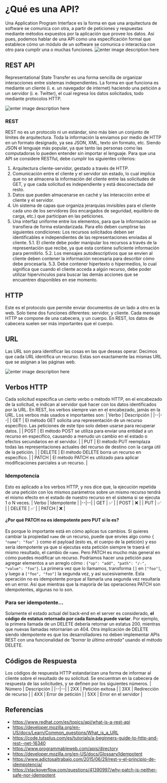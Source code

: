 # ¿Qué es una API?
Una Application Program Interface es la forma en que una arquitectura de software se comunica con otra, a partir de peticiones y respuestas mediante métodos expuestos por la aplicación que provee los datos.
Así pues, podemos hablar de una API como una especificación formal que establece cómo un módulo de un software se comunica o interactúa con otro para cumplir una o muchas funciones.
![enter image description here](https://geekflare.com/wp-content/uploads/2018/11/apis-everywhere.png)

## REST API
Representational State Transfer es una forma sencilla de organizar interacciones entre sistemas independientes.
La forma en que funciona es mediante un cliente (i. e. un navegador de internet) haciendo una petición a un servidor (i. e. Twitter), el cual regresa los datos solicitados, todo mediante protocolos HTTP.

![enter image description here](https://miro.medium.com/max/720/1*0z-VAOlNo2Gm6hOMfFPy1g.jpeg)
### REST
REST no es un protocolo ni un estándar, sino más bien un conjunto de límites de arquitectura. Toda la información la enviamos por medio de HTTP en un formato designado, ya sea JSON, XML, texto sin formato, etc. Siendo JSON el lenguaje más popular, ya que tanto las personas como las computadoras lo pueden entender sin importar el lenguaje.
Para que una API se considere RESTful, debe cumplir los siguientes criterios:

 1. Arquitectura cliente-servidor, gestado a través de HTTP.
 2. Comunicación entre el cliente y el servidor sin estado, lo cual implica que no se almacena la información del cliente entre las solicitudes de GET, y que cada solicitud es independiente y está desconectada del resto. 
 3. Datos que pueden almacenarse en caché y las interacción entre el cliente y el servidor.
 4. Un sistema de capas que organiza jerarquías invisibles para el cliente cada uno de los servidores (los encargados de seguridad, equilibrio de carga, etc.) que participan en las peticiones.
 5. Una interfaz uniforme entre los elementos, para que la información se transfiera de forma estandarizada. Para ello deben cumplirse las siguientes condiciones:
Los recursos solicitados deben ser identificables e independientes de las representaciones enviadas al cliente.
 5.1. El cliente debe poder manipular los recursos a través de la
    representación que recibe, ya que esta contiene suficiente
    información para permitirlo.
 5.2. Los mensajes autodescriptivos que se envíen al cliente deben
    contener la información necesaria para describir cómo debe
    procesarla.
 5.3. Debe contener hipertexto o hipermedios, lo cual significa que cuando
    el cliente acceda a algún recurso, debe poder utilizar hipervínculos
    para buscar las demás acciones que se encuentren disponibles en ese
    momento.

## HTTP
Este es el protocolo que permite enviar documentos de un lado a otro en la web. Solo tiene dos funciones diferentes: servidor, y cliente.
Cada mensaje HTTP se compone de una cabecera, y un cuerpo. En REST, los datos de cabecera suelen ser más importantes que el cuerpo.

## URL
Las URL son para identificar las cosas en las que deseas operar. Decimos que cada URL identifica un recurso. Estas son exactamente las mismas URL que se asignan a las páginas web.

![enter image description here](https://developer.mozilla.org/en-US/docs/Learn/Common_questions/What_is_a_URL/mdn-url-all.png)

## Verbos HTTP
Cada solicitud especifica un cierto verbo o método HTTP, en el encabezado de la solicitud, e indican al servidor qué hacer con los datos identificados por la URL.​ En REST, los verbos siempre van en el encabezado, jamás en la URL.
Los verbos más usados e importantes son:​
| Verbo | Descripción |
|--|--|
| GET | El método GET solicita una representación de un recurso específico. Las peticiones de este tipo solo deben usarse para recuperar datos. |
| POST | El método POST se utiliza para enviar una entidad a un recurso en específico, causando a menudo un cambio en el estado o efectos secundarios en el servidor. |
| PUT | El método PUT reemplaza todas las representaciones actuales del recurso de destino con la carga útil de la petición. |
| DELETE | El método DELETE borra un recurso en específico. |
| PATCH | El método PATCH es utilizado para aplicar modificaciones parciales a un recurso. |

### Idempotencia
Esto es aplicado a los verbos HTTP, y nos dice que, la ejecución repetida de una petición con los mismos parámetros sobre un mismo recurso tendrá el mismo efecto en el estado de nuestro recurso en el sistema si se ejecuta 1 o N veces.
| Verbo | Idempotente |
|--|--|
| GET | ✅ |
| POST | ❌ |
| PUT | ✅ |
| DELETE | ✅ |
| PATCH | ❌ |

#### ¿Por qué PATCH no es idempotente pero PUT si lo es?
Es porque lo importante está en cómo aplicas tus cambios. Si quieres cambiar la propiedad `name` de un recurso, puede que envíes algo como `{ "name": "foo" }` como el payload (esto es, el cuerpo de la petición) y eso sería idempotente ya que si ejecutas esta petición siempre te traerá el mismo resultado, el cambio de `name`.
Pero PATCH es mucho más general en cómo puedes modificar un recurso. Podríamos hacer una petición para agregar elementos a un arreglo cómo : `{"op": "add", "path": "/-", "value": "foo"}`. La primera vez que lo llamamos, transforma `[]` en `["foo"]`, y luego a `["foo", "foo"]` la segunda vez, y así sucesivamente. Esta operación no es idempotente porque al llamarla una segunda vez resultaría en un error.
Así que mientras que la mayoría de las operaciones PATCH son idempotentes, algunas no lo son.

### Para ser idempotente...
Solamente el estado actual del back-end en el server es considerado, **el código de estatus retornado por cada llamada puede variar**. Por ejemplo, la primera llamada de un DELETE debería retornar un estatus 200, mientras que nuevas llamadas retornarían un 404. Otra implicación de DELETE siendo idempotente es que los desarrolladores no deben implementar APIs REST con una funcionalidad de *"borrar la última entrada"* usando el método DELETE.

## Códigos de Respuesta
Los códigos de respuesta HTTP estandarizan una forma de informar al cliente sobre el resultado de su solicitud. Se encuentran en la cabecera de respuesta de las solicitudes, y se definen por los siguientes números.
| Número | Descripción |
|--|--|
| 2XX | Petición exitosa |
| 3XX | Redirección de recurso |
| 4XX | Error de petición |
| 5XX | Error en el servidor |


## Referencias
- https://www.redhat.com/es/topics/api/what-is-a-rest-api
- https://developer.mozilla.org/en-US/docs/Learn/Common_questions/What_is_a_URL
- https://code.tutsplus.com/es/tutorials/a-beginners-guide-to-http-and-rest--net-16340
- https://www.programmableweb.com/apis/directory
- https://developer.mozilla.org/en-US/docs/Glossary/Idempotent
- https://www.adictosaltrabajo.com/2015/06/29/rest-y-el-principio-de-idempotencia/
- https://stackoverflow.com/questions/41390997/why-patch-is-neither-safe-nor-idempotent